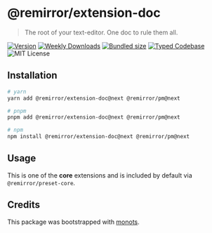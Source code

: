 # @remirror/extension-doc

> The root of your text-editor. One doc to rule them all.

[![Version][version]][npm] [![Weekly Downloads][downloads-badge]][npm]
[![Bundled size][size-badge]][size] [![Typed Codebase][typescript]](./src/index.ts)
![MIT License][license]

[version]: https://flat.badgen.net/npm/v/@remirror/extension-doc
[npm]: https://npmjs.com/package/@remirror/extension-doc
[license]: https://flat.badgen.net/badge/license/MIT/purple
[size]: https://bundlephobia.com/result?p=@remirror/extension-doc
[size-badge]: https://flat.badgen.net/bundlephobia/minzip/@remirror/extension-doc
[typescript]: https://flat.badgen.net/badge/icon/TypeScript?icon=typescript&label
[downloads-badge]: https://badgen.net/npm/dw/@remirror/extension-doc/red?icon=npm

## Installation

```bash
# yarn
yarn add @remirror/extension-doc@next @remirror/pm@next

# pnpm
pnpm add @remirror/extension-doc@next @remirror/pm@next

# npm
npm install @remirror/extension-doc@next @remirror/pm@next
```

## Usage

This is one of the **core** extensions and is included by default via `@remirror/preset-core`.

## Credits

This package was bootstrapped with [monots].

[monots]: https://github.com/monots/monots
